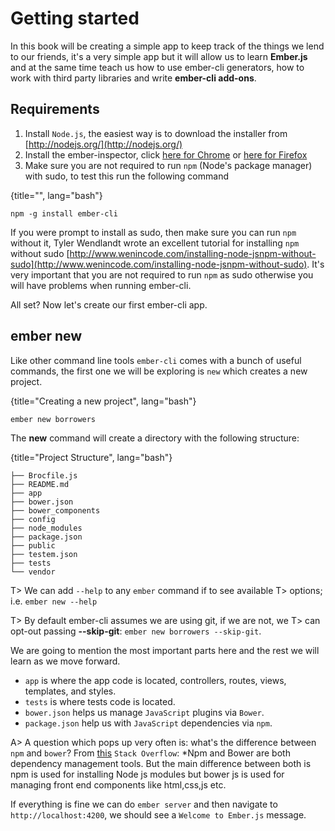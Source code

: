 # Getting started

In this book will be creating a simple app to keep track of the things
we lend to our friends, it's a very simple app but it will allow us to
learn **Ember.js** and at the same time teach us how to use ember-cli
generators, how to work with third party libraries and write
**ember-cli add-ons**.

## Requirements

1. Install `Node.js`, the easiest way is to download the installer from [http://nodejs.org/](http://nodejs.org/)
2. Install the ember-inspector, click [here for Chrome](https://chrome.google.com/webstore/detail/ember-inspector/bmdblncegkenkacieihfhpjfppoconhi?hl=en) or [here for Firefox](https://chrome.google.com/webstore/detail/ember-inspector/bmdblncegkenkacieihfhpjfppoconhi?hl=en)
3. Make sure you are not required to run `npm` (Node's package manager) with sudo, to test this run the following command

{title="", lang="bash"}
~~~~~~~~
npm -g install ember-cli
~~~~~~~~

If you were prompt to install as sudo, then make sure you can run
`npm` without it, Tyler Wendlandt wrote an excellent tutorial for
installing `npm` without sudo
[http://www.wenincode.com/installing-node-jsnpm-without-sudo](http://www.wenincode.com/installing-node-jsnpm-without-sudo).
It's very important that you are not required to run `npm` as sudo
otherwise you will have problems when running ember-cli.

All set? Now let's create our first ember-cli app.

## ember new

Like other command line tools `ember-cli` comes with a bunch of useful
commands, the first one we will be exploring is `new` which creates a
new project.

{title="Creating a new project", lang="bash"}
~~~~~~~~
ember new borrowers
~~~~~~~~

The **new** command will create a directory with the following structure:


{title="Project Structure", lang="bash"}
~~~~~~~~
├── Brocfile.js
├── README.md
├── app
├── bower.json
├── bower_components
├── config
├── node_modules
├── package.json
├── public
├── testem.json
├── tests
└── vendor
~~~~~~~~

T> We can add `--help` to any `ember` command if to see available
T> options; i.e. `ember new --help`

T> By default ember-cli assumes we are using git, if we are not, we
T> can opt-out passing **--skip-git**: `ember new borrowers --skip-git`.

We are going to mention the most important parts here and the rest we will learn as we move forward.

- `app` is where the app code is located, controllers, routes, views, templates, and styles.
- `tests` is where tests code is located.
- `bower.json` helps us manage `JavaScript` plugins via `Bower`.
- `package.json` help us with `JavaScript` dependencies via `npm`.

A> A question which pops up very often is: what's the difference between `npm` and `bower`? From [this](http://stackoverflow.com/questions/21198977/difference-between-grunt-npm-and-bower-package-json-vs-bower-json/21199026#21199026) `Stack Overflow`: *Npm and Bower are both dependency management tools. But the main difference between both is npm is used for installing Node js modules but bower js is used for managing front end components like html,css,js etc.

If everything is fine we can do `ember server` and then navigate to `http://localhost:4200`, we should see a `Welcome to Ember.js` message.
